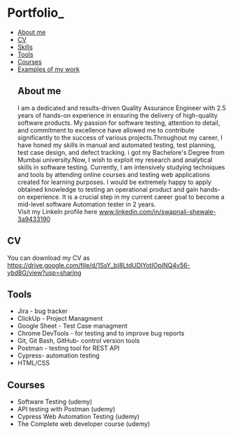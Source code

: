 # Portfolio_
- [About me](#about-me)
- [CV](#cv)
- [Skills](#skills)
- [Tools](#tools)
- [Courses](#courses)
- [Examples of my work](#examples-of-my-work)
  ## About me
  I am a dedicated and results-driven Quality Assurance Engineer with 2.5 years of hands-on experience in ensuring the delivery of high-quality software products. My passion for software testing, attention to detail, and commitment to excellence have allowed me to contribute significantly to the success of various projects.Throughout my career, I have honed my skills in manual and automated testing, test planning, test case design, and defect tracking.
  i got my Bachelore's Degree  from Mumbai university.Now, I wish to exploit my research and analytical skills in software testing. Currently, I am intensively studying techniques and tools by attending online courses and testing web applications created for learning purposes.
I would be extremely happy to apply obtained knowledge to testing an operational product and gain hands-on experience. It is a crucial step in my current career goal to become a mid-level software Automation tester in 2 years.  
Visit  my  Linkeln profile here www.linkedin.com/in/swapnali-shewale-3a9433190
## CV
You can download my CV as https://drive.google.com/file/d/1SsY_bI8LtdUDlYotIOpiNQ4v56-ybd8G/view?usp=sharing

## Tools
* Jira - bug tracker
* ClickUp - Project Managment
* Google Sheet -  Test Case managment
* Chrome DevTools - for testing and to improve bug reports
* Git, Git Bash, GitHub- control version tools
* Postman - testing tool for REST API
* Cypress- automation testing
* HTML/CSS

 ## Courses
* Software Testing (udemy)
* API testing  with Postman (udemy)
* Cypress Web Automation Testing (udemy)
* The Complete web developer course (udemy)



 

  



